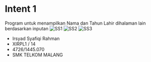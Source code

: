 # Intent 1

Program untuk menampilkan Nama dan Tahun Lahir dihalaman lain berdasarkan inputan
![SS1](https://s18.postimg.org/vg9fstla1/Screenshot_2016_10_10_06_21_57.png)
![SS2](https://s18.postimg.org/6csd8tnnd/Screenshot_2016_10_10_06_22_48.png)
![SS3](https://s18.postimg.org/6o9tll43d/Screenshot_2016_10_10_06_22_17.png)

- Irsyad Syafiqi Rahman
- XIRPL1 / 14
- 4726/1445.070
- SMK TELKOM MALANG
